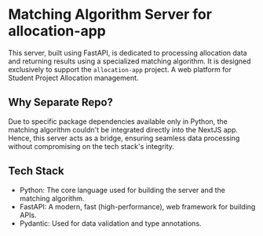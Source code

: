# Matching Algorithm Server for allocation-app

This server, built using FastAPI, is dedicated to processing allocation data and returning results using a specialized matching algorithm. It is designed exclusively to support the `allocation-app` project. A web platform for Student Project Allocation management.

## Why Separate Repo?
Due to specific package dependencies available only in Python, the matching algorithm couldn't be integrated directly into the NextJS app. Hence, this server acts as a bridge, ensuring seamless data processing without compromising on the tech stack's integrity.

## Tech Stack
- Python: The core language used for building the server and the matching algorithm.
- FastAPI: A modern, fast (high-performance), web framework for building APIs.
- Pydantic: Used for data validation and type annotations.
